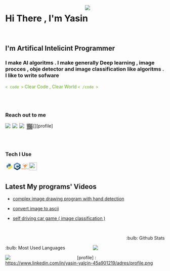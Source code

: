 

<img
    src="https://media2.giphy.com/media/bGgsc5mWoryfgKBx1u/200w.webp?cid=ecf05e47qfawh651v3e8sjk13sn295xviceft7kwql2esth8&rid=200w.webp&ct=g"
    width="50%"
    align="right">
  </img>

# Hi There , I'm Yasin </font></h1>

<br/>


##  I'm  Artifical Intelicint Programmer

### I make AI algoritms . I make generally Deep learning , image procces , obje detector and image classification like algoritms . I like to write sofware

<font color="#5BB318"> `< code >`  Clear Code , Clear World `< /code >` </font>

<br />
<br />

### Reach out to me


[<img  width="22" src="https://media-exp1.licdn.com/dms/image/C560BAQHaVYd13rRz3A/company-logo_100_100/0/1638831589865?e=2147483647&v=beta&t=fi3iyTgSAogCMgSmAy_DeyogJxzo38RVBK0mcEuSpc8" align="left" />][linkedin]
[<img  width="22" src="https://upload.wikimedia.org/wikipedia/commons/thumb/9/95/Instagram_logo_2022.svg/150px-Instagram_logo_2022.svg.png" align="left" />][istegram]
[<img  width="22" src="https://upload.wikimedia.org/wikipedia/commons/thumb/7/7e/Gmail_icon_%282020%29.svg/512px-Gmail_icon_%282020%29.svg.png" align="left" />][gmail]
[<img  width="22" src="adres/profile.png" align="left" />][profile]
    
    
<br />
<br />

### Tech I Use

<img align="left"  src="https://raw.githubusercontent.com/github/explore/80688e429a7d4ef2fca1e82350fe8e3517d3494d/topics/python/python.png" width="25" height="25" />
<img align="left" src="https://raw.githubusercontent.com/github/explore/180320cffc25f4ed1bbdfd33d4db3a66eeeeb358/topics/cpp/cpp.png" width="25" height="25" />
<img align="left" src="https://raw.githubusercontent.com/github/explore/80688e429a7d4ef2fca1e82350fe8e3517d3494d/topics/tensorflow/tensorflow.png" width="25" height="25" />
<img align="left" src="https://avatars.githubusercontent.com/u/97764156?v=10" width="25" height="25" />

<br />
<br />


## Latest My programs' Videos

<!-- YOUTUBE:START -->
- [complex image  drawing program with hand detection](https://www.linkedin.com/feed/update/urn:li:activity:6915757791588593664/)

- [convert image to ascii](https://www.linkedin.com/feed/update/urn:li:activity:6955496752086953984/)
- [self driving car game &lpar; image classification &rpar;](https://www.linkedin.com/feed/update/urn:li:activity:6944356950297972737/)


<br />

<p align="right">:bulb: Github Stats</p>
<img align="right" width="45%" src="https://github-readme-stats.vercel.app/api?username=yasin624&theme=radical" >

<p align="left">:bulb:  Most Used Languages</p>
<img align="left" width="45%" src="https://github-readme-stats.vercel.app/api/top-langs/?username=yasin624&layout=compact&theme=radical" >


[istegram]: http://instagram.com/yasin.6247?utm_source=qr
[linkedin]: https://www.linkedin.com/in/yasin-yalçin-45a901219
[gmail]: https://mail.google.com/mail/u/0/#search/yasin.y6534@gmail.com
[profile] : https://www.linkedin.com/in/yasin-yalçin-45a901219/adres/profile.png
